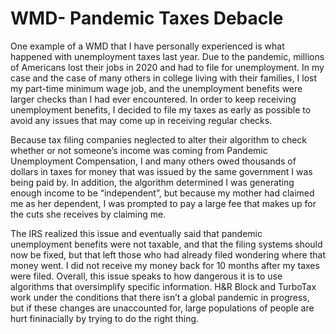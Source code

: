 # WMD- Pandemic Taxes Debacle

<p>One example of a WMD that I have personally experienced is what happened with unemployment taxes last year. Due to the pandemic, millions of Americans lost their jobs in 2020 and had to file for unemployment. In my case and the case of many others in college living with their families, I lost my part-time minimum wage job, and the unemployment benefits were larger checks than I had ever encountered. In order to keep receiving unemployment benefits, I decided to file my taxes as early as possible to avoid any issues that may come up in receiving regular checks.</p> 

<p>Because tax filing companies neglected to alter their algorithm to check whether or not someone’s income was coming from Pandemic Unemployment Compensation, I and many others owed thousands of dollars in taxes for money that was issued by the same government I was being paid by. In addition, the algorithm determined I was generating enough income to be “independent”, but because my mother had claimed me as her dependent, I was prompted to pay a large fee that makes up for the cuts she receives by claiming me. </p>

<p>The IRS realized this issue and eventually said that pandemic unemployment benefits were not taxable, and that the filing systems should now be fixed, but that left those who had already filed wondering where that money went. I did not receive my money back for 10 months after my taxes were filed. Overall, this issue speaks to how dangerous it is to use algorithms that oversimplify specific information. H&R Block and TurboTax work under the conditions that there isn’t a global pandemic in progress, but if these changes are unaccounted for, large populations of people are hurt fininacially by trying to do the right thing. </p>

